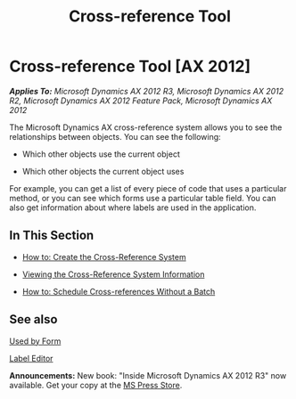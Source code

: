 ﻿---
title: Cross-reference Tool
TOCTitle: Cross-reference Tool
ms:assetid: 411ffb69-e4c2-4313-9005-6bd8396091cc
ms:mtpsurl: https://msdn.microsoft.com/en-us/library/Aa626961(v=AX.60)
ms:contentKeyID: 35242948
ms.date: 05/18/2015
mtps_version: v=AX.60
f1_keywords:
- MsDynAx060.Forms.XRefReferencesUsing
- Reports.xRefPathCount
- Reports.XRefNamesReference
- Forms.XRefReferencesUsing
---

# Cross-reference Tool [AX 2012]


_**Applies To:** Microsoft Dynamics AX 2012 R3, Microsoft Dynamics AX 2012 R2, Microsoft Dynamics AX 2012 Feature Pack, Microsoft Dynamics AX 2012_

The Microsoft Dynamics AX cross-reference system allows you to see the relationships between objects. You can see the following:

  - Which other objects use the current object

  - Which other objects the current object uses

For example, you can get a list of every piece of code that uses a particular method, or you can see which forms use a particular table field. You can also get information about where labels are used in the application.

## In This Section

  - [How to: Create the Cross-Reference System](how-to-create-the-cross-reference-system.md)  

  - [Viewing the Cross-Reference System Information](viewing-the-cross-reference-system-information.md)  

  - [How to: Schedule Cross-references Without a Batch](how-to-schedule-cross-references-without-a-batch.md)  

## See also

[Used by Form](https://msdn.microsoft.com/en-us/library/aa557677\(v=ax.60\))

[Label Editor](label-editor.md)

  
**Announcements:** New book: "Inside Microsoft Dynamics AX 2012 R3" now available. Get your copy at the [MS Press Store](https://www.microsoftpressstore.com/store/inside-microsoft-dynamics-ax-2012-r3-9780735685109).

